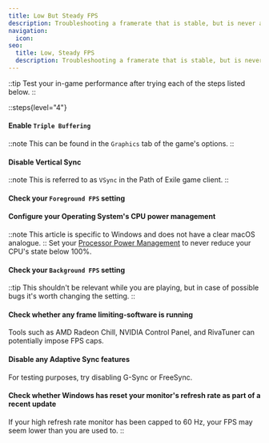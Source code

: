 ```yaml
---
title: Low But Steady FPS
description: Troubleshooting a framerate that is stable, but is never as high as expected
navigation:
  icon:
seo:
  title: Low, Steady FPS
  description: Troubleshooting a framerate that is stable, but is never as high as expected.
---
```


::tip
Test your in-game performance after trying each of the steps listed below.
::

::steps{level="4"}
#### Enable `Triple Buffering`
::note
This can be found in the `Graphics` tab of the game's options.
::
#### Disable Vertical Sync
::note
This is referred to as `VSync` in the Path of Exile game client.
::
#### Check your `Foreground FPS` setting
#### Configure your Operating System's CPU power management
::note
This article is specific to Windows and does not have a clear macOS analogue.
::
Set your [Processor Power Management](/miscellaneous/other/processor-power-management) to never reduce your CPU's state below 100%.
#### Check your `Background FPS` setting
::tip
This shouldn't be relevant while you are playing, but in case of possible bugs it's worth changing the setting.
::
#### Check whether any frame limiting-software is running
Tools such as AMD Radeon Chill, NVIDIA Control Panel, and RivaTuner can potentially impose FPS caps.
#### Disable any Adaptive Sync features
For testing purposes, try disabling G-Sync or FreeSync.
#### Check whether Windows has reset your monitor's refresh rate as part of a recent update
If your high refresh rate monitor has been capped to 60 Hz, your FPS may seem lower than you are used to.
::
